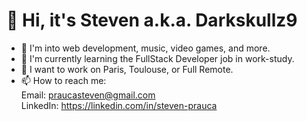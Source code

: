 # 👋 Hi, it's Steven a.k.a. Darkskullz9
- 👀 I'm into web development, music, video games, and more.
- 🌱 I'm currently learning the FullStack Developer job in work-study.
- 💞️ I want to work on Paris, Toulouse, or Full Remote.
- 📫 How to reach me: <br/>
  Email: praucasteven@gmail.com <br/>
  LinkedIn: https://linkedin.com/in/steven-prauca
<!---
darkskullz9/darkskullz9 is a ✨ special ✨ repository because its `README.md` (this file) appears on your GitHub profile.
You can click the Preview link to take a look at your changes.
--->
